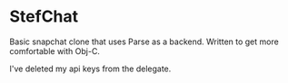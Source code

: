 StefChat
========

Basic snapchat clone that uses Parse as a backend. Written to get more comfortable with Obj-C.



I've deleted my api keys from the delegate. 
